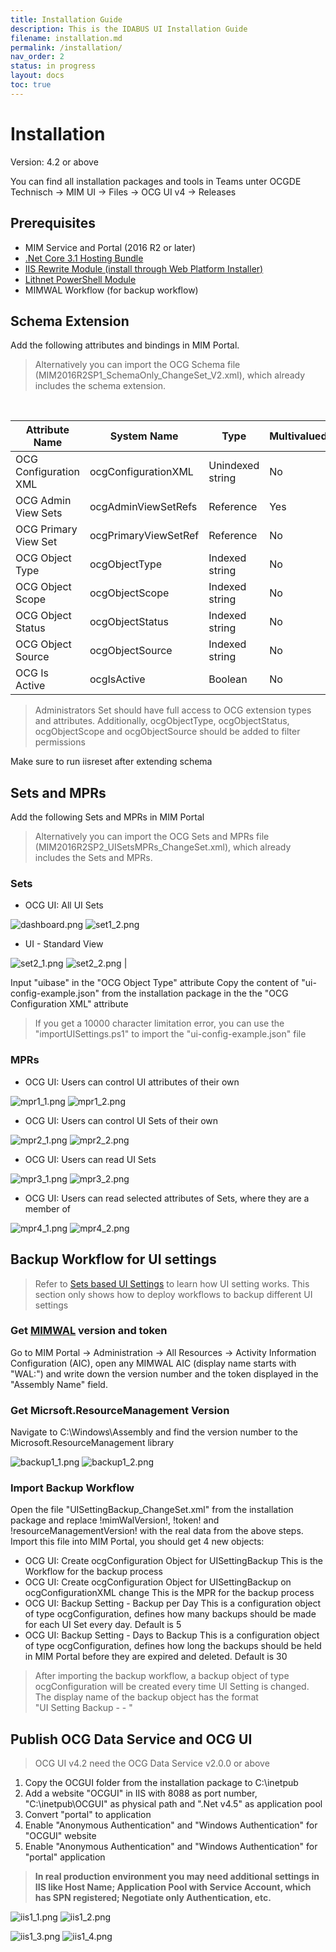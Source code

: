```yaml
---
title: Installation Guide
description: This is the IDABUS UI Installation Guide
filename: installation.md
permalink: /installation/
nav_order: 2
status: in progress
layout: docs
toc: true
---
```


# Installation
Version: 4.2 or above

You can find all installation packages and tools in Teams unter OCGDE Technisch -> MIM UI -> Files -> OCG UI v4 -> Releases

## Prerequisites
- MIM Service and Portal (2016 R2 or later)
- [.Net Core 3.1 Hosting Bundle](https://dotnet.microsoft.com/download/dotnet/3.1)
- [IIS Rewrite Module (install through Web Platform Installer)](https://www.iis.net/downloads?tabid=34&g=6&i=1691)
- [Lithnet PowerShell Module](https://github.com/lithnet/resourcemanagement-powershell/wiki/Installing-the-module)
- MIMWAL Workflow (for backup workflow)

## Schema Extension
Add the following attributes and bindings in MIM Portal.
<br/>
>Alternatively you can import the OCG Schema file (MIM2016R2SP1_SchemaOnly_ChangeSet_V2.xml), which already includes the schema extension.

<br/>

| Attribute Name | System Name | Type | Multivalued | Bind to |
|--|--|--|--|--|
| OCG Configuration XML | ocgConfigurationXML | Unindexed string | No | Person, Set |
| OCG Admin View Sets | ocgAdminViewSetRefs | Reference | Yes | Person |
| OCG Primary View Set  | ocgPrimaryViewSetRef | Reference | No | Person |
| OCG Object Type | ocgObjectType | Indexed string | No | Set |
| OCG Object Scope | ocgObjectScope | Indexed string | No | Set |
| OCG Object Status | ocgObjectStatus | Indexed string | No | Set |
| OCG Object Source | ocgObjectSource | Indexed string | No | Set |
| OCG Is Active  | ocgIsActive | Boolean | No | Set |

>Administrators Set should have full access to OCG extension types and attributes. Additionally, ocgObjectType, ocgObjectStatus, ocgObjectScope and ocgObjectSource should be added to filter permissions

Make sure to run iisreset after extending schema

## Sets and MPRs
Add the following Sets and MPRs in MIM Portal
<br/>
>Alternatively you can import the OCG Sets and MPRs file (MIM2016R2SP2_UISetsMPRs_ChangeSet.xml), which already includes the Sets and MPRs.

### Sets
- OCG UI: All UI Sets

![dashboard.png](/img/set1_1-ce13d3a9-4e8c-46fa-b8b9-78648d7a5c44.png)
![set1_2.png](/img/set1_2-ed2975d7-1f18-4ece-aaed-485d39955a95.png)

- UI - Standard View

![set2_1.png](/img/set2_1-461f9eaa-e937-4f4d-8603-a761e9de4d0f.png)
![set2_2.png](/img/set2_2-b2ea6469-5736-429d-ad38-a89765fddd93.png) |


Input "uibase" in the "OCG Object Type" attribute
Copy the content of "ui-config-example.json" from the installation package in the the "OCG Configuration XML" attribute
>If you get a 10000 character limitation error, you can use the "importUISettings.ps1" to import the "ui-config-example.json" file

### MPRs
- OCG UI: Users can control UI attributes of their own

![mpr1_1.png](/img/mpr1_1-46f6627a-f187-4535-b079-aee9841be685.png)
![mpr1_2.png](/img/mpr1_2-17d0823f-b01f-43b1-bf97-e76c870cb139.png)


- OCG UI: Users can control UI Sets of their own

![mpr2_1.png](/img/mpr2_1-e43805a4-63fd-4a7f-ba61-9d58ca12dcb5.png)
![mpr2_2.png](/img/mpr2_2-62ba0349-ff1f-48cc-bf99-756a3a4e1f43.png)

- OCG UI: Users can read UI Sets

![mpr3_1.png](/img/mpr3_1-bd8bd82d-4492-4f97-b8fb-5d215386b3af.png)
![mpr3_2.png](/img/mpr3_2-a0e760e7-c8c4-4264-b056-d7ce47f03c9b.png)

- OCG UI: Users can read selected attributes of Sets, where they are a member of

![mpr4_1.png](/img/mpr4_1-0304ac7a-fd30-4a01-9233-34e90706d48e.png)
![mpr4_2.png](/img/mpr4_2-a00acf35-691a-428a-a316-dfd8e9bae919.png)

## Backup Workflow for UI settings
>Refer to [Sets based UI Settings](/OCG-UI/Sets-based-UI-Settings) to learn how UI setting works. This section only shows how to deploy workflows to backup different UI settings

### Get [MIMWAL](https://github.com/microsoft/MIMWAL/wiki) version and token
Go to MIM Portal -> Administration -> All Resources -> Activity Information Configuration (AIC), open any MIMWAL AIC (display name starts with "WAL:") and write down the version number and the token displayed in the "Assembly Name" field.

### Get Micrsoft.ResourceManagement Version
Navigate to C:\Windows\Assembly and find the version number to the Microsoft.ResourceManagement library

![backup1_1.png](/img/backup1_1-1ca3373e-c135-41f4-ac9e-a3360c84fdb6.png)
![backup1_2.png](/img/backup1_2-399e1720-72db-45a7-8943-65831bf14292.png)

### Import Backup Workflow
Open the file "UISettingBackup_ChangeSet.xml" from the installation package and replace !mimWalVersion!, !token! and !resourceManagementVersion! with the real data from the above steps.
Import this file into MIM Portal, you should get 4 new objects:
- OCG UI: Create ocgConfiguration Object for UISettingBackup
This is the Workflow for the backup process
- OCG UI: Create ocgConfiguration Object for UISettingBackup on ocgConfigurationXML change
This is the MPR for the backup process
- OCG UI: Backup Setting - Backup per Day
This is a configuration object of type ocgConfiguration, defines how many backups should be made for each UI Set every day. Default is 5
- OCG UI: Backup Setting - Days to Backup
This is a configuration object of type ocgConfiguration, defines how long the backups should be held in MIM Portal before they are expired and deleted. Default is 30

>After importing the backup workflow, a backup object of type ocgConfiguration will be created every time UI Setting is changed. The display name of the backup object has the format<br/>"UI Setting Backup - <UI Set Name> - <Created Time>"

## Publish OCG Data Service and OCG UI
>OCG UI v4.2 need the OCG Data Service v2.0.0 or above
1. Copy the OCGUI folder from the installation package to C:\inetpub
2. Add a website "OCGUI" in IIS with 8088 as port number, "C:\inetpub\OCGUI" as physical path and ".Net v4.5" as application pool
3. Convert "portal" to application
4. Enable "Anonymous Authentication" and "Windows Authentication" for "OCGUI" website
5. Enable "Anonymous Authentication" and "Windows Authentication" for "portal" application
>**In real production environment you may need additional settings in IIS like Host Name; Application Pool with Service Account, which has SPN registered; Negotiate only Authentication, etc.**


![iis1_1.png](/img/iis1_1-b89c9e6f-3e03-4526-9166-9db6e12c35a6.png)
![iis1_2.png](/img/iis1_2-73d6118a-c561-4c2e-a619-77cb0bcd2b08.png)

![iis1_3.png](/img/iis1_3-e45e5ef9-db9d-44ff-8f76-b2c5a5968708.png)
![iis1_4.png](/img/iis1_4-98c5e49d-a8a7-4eee-a52d-a5a58a033991.png)
